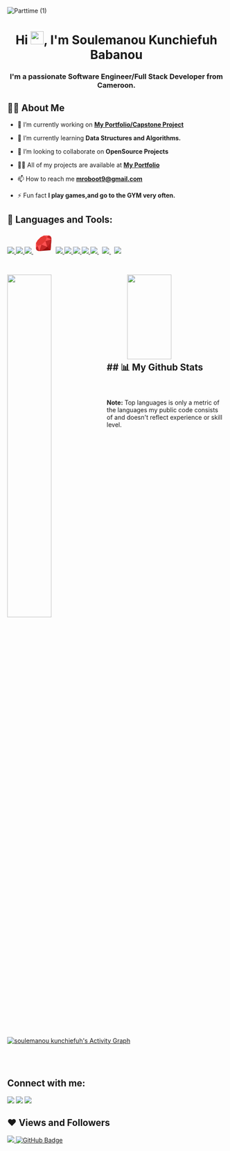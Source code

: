 ![Parttime (1)](https://user-images.githubusercontent.com/57832090/170981500-949b132e-a9c0-46aa-8dcd-c3d387f6aa9d.png)

<h1 align="center">Hi <img src="https://raw.githubusercontent.com/MartinHeinz/MartinHeinz/master/wave.gif" width="30px">, I'm Soulemanou Kunchiefuh Babanou</h1>
<h3 align="center">I'm a passionate Software Engineer/Full Stack Developer from Cameroon.</h3>


## 🙋‍♂️ About Me

- 🔭 I’m currently working on **[My Portfolio/Capstone Project](https://soulemanou-software.github.io/capstone--1/)**

- 🌱 I’m currently learning **Data Structures and Algorithms.**

- 👯 I’m looking to collaborate on **OpenSource Projects**

- 👨‍💻 All of my projects are available at **[My Portfolio](https://soulemanou-software.github.io)**

- 📫 How to reach me **mroboot9@gmail.com**

- ⚡ Fun fact **I play games,and go to the GYM very often.**

## 🚀 Languages and Tools:

<p align="left"> 
    <a href="https://www.java.com" target="_blank"> <img src="https://img.icons8.com/color/48/000000/java-coffee-cup-logo.png"/> </a>
    <a href="https://reactjs.org/" target="_blank"> <img src="https://img.icons8.com/color/48/000000/react-native.png"/> </a>
    <a href="https://developer.mozilla.org/en-US/docs/Web/JavaScript" target="_blank"> <img src="https://img.icons8.com/color/48/000000/javascript.png"/> </a> 
    <svg xmlns="http://www.w3.org/2000/svg" x="0px" y="0px"
width="48" height="48"
viewBox="0 0 48 48"
style=" fill:#000000;"><path fill="#9B1010" d="M42 14L40 40 14 42z"></path><path fill="#B71C1C" d="M28 28L40 40 42 14z"></path><path fill="#C62828" d="M24 12.336A22.621 11.664 0 1 0 24 35.664A22.621 11.664 0 1 0 24 12.336Z" transform="rotate(-45.001 24 24)"></path><path fill="#E53935" d="M10 17L17 10 25 6 31 10 28 19 19 27 10 30 6 24z"></path><path fill="#FF5252" d="M31,10l-6-4h11L31,10z M42,15l-11-5l-3,9L42,15z M19,27l13.235,5.235L28,19L19,27z M10,30l4,12l5-15L10,30z M6,24v11l4-5L6,24z"></path></svg>
    <a href="https://www.w3.org/html/" target="_blank"> <img src="https://img.icons8.com/color/48/000000/html-5.png"/> </a> 
    <a href="https://www.w3schools.com/css/" target="_blank"> <img src="https://img.icons8.com/color/48/000000/css3.png"/> </a> 
    <a href="https://getbootstrap.com" target="_blank"> <img src="https://img.icons8.com/color/48/000000/bootstrap.png"/> </a> 
    <a href="https://www.python.org" target="_blank"> <img src="https://img.icons8.com/color/48/000000/python.png"/> </a> 
    <a style="padding-right:8px;" href="https://nodejs.org" target="_blank"> <img src="https://img.icons8.com/color/48/000000/nodejs.png"/> </a> 
    <a style="padding-right:8px;" href="https://www.mysql.com/" target="_blank"> <img src="https://img.icons8.com/fluent/50/000000/mysql-logo.png"/> </a>
    <a href="https://firebase.google.com/" target="_blank"> <img src="https://img.icons8.com/color/48/000000/firebase.png"/></a> 
  
</p>

<!--[![React Badge](https://img.shields.io/badge/-React-61DBFB?style=for-the-badge&labelColor=black&logo=react&logoColor=61DBFB)](#)  [![Javascript Badge](https://img.shields.io/badge/-Javascript-F0DB4F?style=for-the-badge&labelColor=black&logo=javascript&logoColor=F0DB4F)](#) [![Typescript Badge](https://img.shields.io/badge/-Typescript-007acc?style=for-the-badge&labelColor=black&logo=typescript&logoColor=007acc)](#) [![Nodejs Badge](https://img.shields.io/badge/-Nodejs-3C873A?style=for-the-badge&labelColor=black&logo=node.js&logoColor=3C873A)](#) [![GraphQL Badge](https://img.shields.io/badge/-GraphQl-e535ab?style=for-the-badge&labelColor=black&logo=node.js&logoColor=e535ab)](#)-->
<br/>

<p>
     <img align="right" width="45%" height="195px" src="https://github-readme-stats.vercel.app/api/top-langs/?username=soulemanou-software&layout=compact&hide_border=true&theme=vision-friendly-dark">
    <img align="left" width="45%" src="https://github-readme-stats.vercel.app/api?username=soulemanou-software&show_icons=true&hide_border=true&theme=vision-friendly-dark">
</p>
 <br/>
  <br/>
  <br/>
  <br/>
  <br/>
  <br/>
  <br/>
  <br/>
  <br/>
  
  <br/>
<h2> ## 📊 My Github Stats </h2>
  <br/>
  <br/>
  <b>Note:</b> Top languages is only a metric of the languages my public code consists of and doesn't reflect experience or skill level.


<br/>
<br/>

<a href="https://github.com/soulemanou-software"><img alt="soulemanou kunchiefuh's Activity Graph" src="https://activity-graph.herokuapp.com/graph?username=soulemanou-software&bg_color=0D1117&color=5BCDEC&line=5BCDEC&point=FFFFFF&hide_border=true" /></a>

<br/>
<br/>

## Connect with me:
<p align="left">

<a href = "https://www.linkedin.com/in/soulemanou-kunchiefuh-babanou"><img src="https://img.icons8.com/fluent/48/000000/linkedin.png"/></a>
<a href = "https://twitter.com/fastdevz1"><img src="https://img.icons8.com/fluent/48/000000/twitter.png"/></a>
<a href = "https://www.instagram.com/fastdevz/"><img src="https://img.icons8.com/fluent/48/000000/instagram-new.png"/></a>

</p>

## ❤ Views and Followers
<a href="https://github.com/username=soulemanou-software">
    <img src="https://komarev.com/ghpvc/?username=soulemanou-software">
</a>
<a href="https://github.com/soulemanou-software?tab=followers"><img src="https://img.shields.io/github/followers/soulemanou-software?label=Followers&style=social" alt="GitHub Badge"></a>
